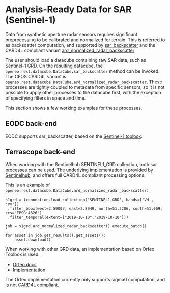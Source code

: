 # Analysis-Ready Data for SAR (Sentinel-1)

Data from synthetic aperture radar sensors requires significant preprocessing to be calibrated and normalized for terrain.
This is referred to as backscatter computation, and supported by
[sar_backscatter](https://processes.openeo.org/draft/#sar_backscatter) and the CARD4L compliant variant
[ard_normalized_radar_backscatter](https://processes.openeo.org/draft/#ard_normalized_radar_backscatter)

The user should load a datacube containing raw SAR data, such as Sentinel-1 GRD. On the resulting datacube, the
`openeo.rest.datacube.DataCube.sar_backscatter` method can be invoked. The CEOS CARD4L variant is:
`openeo.rest.datacube.DataCube.ard_normalized_radar_backscatter`. These processes are tightly coupled to
metadata from specific sensors, so it is not possible to apply other processes to the datacube first,
with the exception of specifying filters in space and time.


This section shows a few working examples for these processes.

## EODC back-end


EODC supports sar_backscatter, based on the [Sentinel-1 toolbox](https://sentinel.esa.int/web/sentinel/toolboxes/sentinel-1).

## Terrascope back-end


When working with the Sentinelhub SENTINEL1_GRD collection, both sar processes can be used. The underlying implementation is
provided by [Sentinelhub](https://docs.sentinel-hub.com/api/latest/data/sentinel-1-grd/#processing-options), and offers full
CARD4L compliant processing options.

This is an example of `openeo.rest.datacube.DataCube.ard_normalized_radar_backscatter`:

    s1grd = (connection.load_collection('SENTINEL1_GRD', bands=['VH', 'VV'])
     .filter_bbox(west=2.59003, east=2.8949, north=51.2206, south=51.069, crs="EPSG:4326")
     .filter_temporal(extent=["2019-10-10","2019-10-10"]))

    job = s1grd.ard_normalized_radar_backscatter().execute_batch()

    for asset in job.get_results().get_assets():
        asset.download()

When working with other GRD data, an implementation based on Orfeo Toolbox is used:

- [Orfeo docs](https://www.orfeo-toolbox.org/CookBook/Applications/app_SARCalibration.html)
- [Implementation](https://github.com/Open-EO/openeo-geopyspark-driver/blob/master/openeogeotrellis/collections/s1backscatter_orfeo.py)

The Orfeo implementation currently only supports sigma0 computation, and is not CARD4L compliant.
